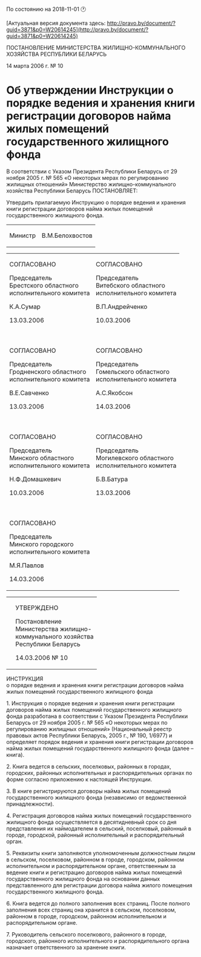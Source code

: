 По состоянию на 2018-11-01 &#x1F550;

[Актуальная версия документа здесь: http://pravo.by/document/?guid=3871&p0=W20614245](http://pravo.by/document/?guid=3871&p0=W20614245)

<p>ПОСТАНОВЛЕНИЕ МИНИСТЕРСТВА ЖИЛИЩНО-КОММУНАЛЬНОГО ХОЗЯЙСТВА РЕСПУБЛИКИ БЕЛАРУСЬ</p>
<p>14 марта 2006 г. № 10</p>
<h1>Об утверждении Инструкции о порядке ведения и хранения книги регистрации договоров найма жилых помещений государственного жилищного фонда</h1>
<p>В соответствии с Указом Президента Республики Беларусь от 29 ноября 2005 г. № 565 «О некоторых мерах по регулированию жилищных отношений» Министерство жилищно-коммунального хозяйства Республики Беларусь ПОСТАНОВЛЯЕТ:</p>
<p>Утвердить прилагаемую Инструкцию о порядке ведения и хранения книги регистрации договоров найма жилых помещений государственного жилищного фонда.</p>
<p></p>
<table><tr>
<td><p>Министр</p></td>
<td><p>В.М.Белохвостов</p></td>
</tr></table>
<p></p>
<table>
<tr>
<td>
<p>СОГЛАСОВАНО</p>
<p>Председатель <br>Брестского областного <br>исполнительного комитета</p>
<p>К.А.Сумар</p>
<p>13.03.2006</p>
</td>
<td>
<p>СОГЛАСОВАНО</p>
<p>Председатель <br>Витебского областного <br>исполнительного комитета</p>
<p>В.П.Андрейченко</p>
<p>10.03.2006</p>
</td>
</tr>
<tr>
<td><p></p></td>
<td><p></p></td>
</tr>
<tr>
<td>
<p>СОГЛАСОВАНО</p>
<p>Председатель <br>Гродненского областного <br>исполнительного комитета</p>
<p>В.Е.Савченко</p>
<p>13.03.2006</p>
</td>
<td>
<p>СОГЛАСОВАНО</p>
<p>Председатель <br>Гомельского областного <br>исполнительного комитета</p>
<p>А.С.Якобсон</p>
<p>14.03.2006</p>
</td>
</tr>
<tr>
<td><p></p></td>
<td><p></p></td>
</tr>
<tr>
<td>
<p>СОГЛАСОВАНО</p>
<p>Председатель <br>Минского областного <br>исполнительного комитета</p>
<p>Н.Ф.Домашкевич</p>
<p>10.03.2006</p>
</td>
<td>
<p>СОГЛАСОВАНО</p>
<p>Председатель <br>Могилевского областного <br>исполнительного комитета</p>
<p>Б.В.Батура</p>
<p>13.03.2006</p>
</td>
</tr>
<tr>
<td><p></p></td>
<td><p></p></td>
</tr>
<tr>
<td>
<p>СОГЛАСОВАНО</p>
<p>Председатель <br>Минского городского <br>исполнительного комитета</p>
<p>М.Я.Павлов</p>
<p>14.03.2006</p>
</td>
<td><p></p></td>
</tr>
</table>
<p></p>
<table><tr>
<td><p></p></td>
<td>
<p>УТВЕРЖДЕНО</p>
<p>Постановление <br>Министерства жилищно-<br>коммунального хозяйства <br>Республики Беларусь</p>
<p>14.03.2006 № 10</p>
</td>
</tr></table>
<p>ИНСТРУКЦИЯ <br>о порядке ведения и хранения книги регистрации договоров найма жилых помещений государственного жилищного фонда</p>
<p>1. Инструкция о порядке ведения и хранения книги регистрации договоров найма жилых помещений государственного жилищного фонда разработана в соответствии с Указом Президента Республики Беларусь от 29 ноября 2005 г. № 565 «О некоторых мерах по регулированию жилищных отношений» (Национальный реестр правовых актов Республики Беларусь, 2005 г., № 190, 1/6977) и определяет порядок ведения и хранения книги регистрации договоров найма жилых помещений государственного жилищного фонда (далее – книга).</p>
<p>2. Книга ведется в сельских, поселковых, районных в городах, городских, районных исполнительных и распорядительных органах по форме согласно приложению к настоящей Инструкции.</p>
<p>3. В книге регистрируются договоры найма жилых помещений государственного жилищного фонда (независимо от ведомственной принадлежности).</p>
<p>4. Регистрация договоров найма жилых помещений государственного жилищного фонда осуществляется в десятидневный срок со дня представления их наймодателем в сельский, поселковый, районный в городе, городской, районный исполнительный и распорядительный орган.</p>
<p>5. Реквизиты книги заполняются уполномоченным должностным лицом в сельском, поселковом, районном в городе, городском, районном исполнительном и распорядительном органе, ответственным за ведение книги и регистрацию договоров найма жилых помещений государственного жилищного фонда на основании данных представленного для регистрации договора найма жилого помещения государственного жилищного фонда.</p>
<p>6. Книга ведется до полного заполнения всех страниц. После полного заполнения всех страниц она хранится в сельском, поселковом, районном в городе, городском, районном исполнительном и распорядительном органе.</p>
<p>7. Руководитель сельского поселкового, районного в городе, городского, районного исполнительного и распорядительного органа назначает ответственного за хранение книги.</p>
<p></p>